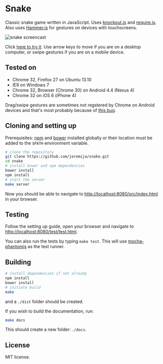 Snake
=====

Classic snake game written in JavaScript. Uses [knockout.js](http://knockoutjs.com) and [require.js](http://requirejs.org). Also uses [Hammer.js](eightmedia.github.io/hammer.js/) for gestures on devices with touchscreens.

![snake screencast](http://i.imgur.com/89WuGNq.gif)

Click [here to try it](http://steinerize.com/snake). Use arrow keys to move if you are on a desktop computer, or swipe gestures if you are on a mobile device.

Tested on
---------

* Chrome 32, Firefox 27 on Ubuntu 13.10
* IE9 on Windows 7
* Chrome 32, Browser (Chrome 30) on Android 4.4 (Nexus 4)
* Chrome 32 on iOS 6 (iPhone 4)

Drag/swipe gestures are sometimes not regstered by Chrome on Android devices and that's most probably because of [this bug](https://code.google.com/p/chromium/issues/detail?id=152913).

Cloning and setting up
----------------------

Prerequisites: [npm](https://www.npmjs.org/) and [bower](http://bower.io/) installed globally or their location must be added to the `$PATH` environment variable.

```bash
# clone the repository
git clone https://github.com/jeremija/snake.git
cd snake
# install bower and npm dependencies
bower install
npm install
# start the server
make server
```

Now you should be able to navigate to [http://localhost:8080/src/index.html](http://localhost:8080/src/index.html) in your browser.

Testing
-------

Follow the setting up guide, open your browser and navigate to [http://localhost:8080/test/test.html](http://localhost:8080/test/test.html).

You can also run the tests by typing `make test`. This will use [mocha-phantomjs](https://www.npmjs.org/package/mocha-phantomjs) as the test runner.

Building
--------

```bash
# install dependencies if not already
npm install
bower install
# initiate build
make
```

and a `./dist` folder should be created.

If you wish to build the documentation, run:

```bash
make docs
```

This should create a new folder: `./docs`.

License
-------
MIT license.
